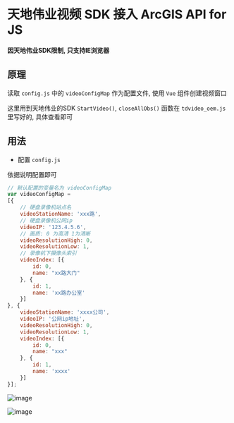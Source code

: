 # 天地伟业视频 SDK 接入 ArcGIS API for JS

**因天地伟业SDK限制, 只支持IE浏览器**

## 原理
读取 `config.js` 中的 `videoConfigMap` 作为配置文件,  使用 `Vue` 组件创建视频窗口

这里用到天地伟业的SDK
`StartVideo()`, `closeAllObs()` 函数在 `tdvideo_oem.js`里写好的, 具体查看即可
## 用法 
- 配置 `config.js` 

依据说明配置即可
```javascript
// 默认配置的变量名为 videoConfigMap
var videoConfigMap =
[{
    // 硬盘录像机站点名
    videoStationName: 'xxx路',
    // 硬盘录像机公网ip
    videoIP: '123.4.5.6',
    // 画质: 0 为高清 1为清晰
    videoResolutionHigh: 0,
    videoResolutionLow: 1,
    // 录像机下摄像头索引
    videoIndex: [{
        id: 0,
        name: "xx路大门"
    }, {
        id: 1,
        name: 'xx路办公室'
    }]
}, {
    videoStationName: 'xxxx公司',
    videoIP: '公网ip地址',
    videoResolutionHigh: 0,
    videoResolutionLow: 1,
    videoIndex: [{
        id: 0,
        name: "xxx"
    }, {
        id: 1,
        name: 'xxxx'
    }]
}];
```

 ![image](http://p198u5nbd.bkt.clouddn.com/jpg/2018/1/12/627adadab0b8911c626bb090ff374bcc.jpg)

 ![image](http://p198u5nbd.bkt.clouddn.com/jpg/2018/1/12/a7681b176ebc0120e91116d274e2977a.jpg)